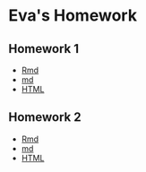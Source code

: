 # Eva's Homework

Homework 1
--------

- [Rmd](https://github.com/STAT540-UBC/zz_yap-shyong-quin_STAT540_2015/blob/master/homework/hw1/hw1.Rmd)
- [md](https://github.com/STAT540-UBC/zz_yap-shyong-quin_STAT540_2015/blob/master/homework/hw1/hw1.md)
- [HTML](https://github.com/STAT540-UBC/zz_yap-shyong-quin_STAT540_2015/blob/master/homework/hw1/hw1.html)

Homework 2
--------

- [Rmd](https://github.com/STAT540-UBC/zz_yap-shyong-quin_STAT540_2015/tree/master/homework/hw1)
- [md](https://github.com/STAT540-UBC/zz_yap-shyong-quin_STAT540_2015/testRepo/tree/master/homework/hw2)
- [HTML](https://github.com/STAT540-UBC/zz_yap-shyong-quin_STAT540_2015/testRepo/tree/master/homework/hw2)
